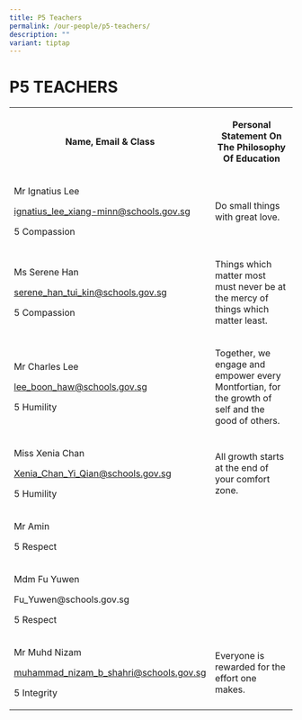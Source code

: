 ```yaml
---
title: P5 Teachers
permalink: /our-people/p5-teachers/
description: ""
variant: tiptap
---
```

<h1><strong>P5 TEACHERS</strong></h1>
<table style="minWidth: 50px">
<colgroup>
<col>
<col>
</colgroup>
<tbody>
<tr>
<th rowspan="1" colspan="1">
<p>Name, Email &amp; Class</p>
</th>
<th rowspan="1" colspan="1">
<p>Personal Statement On The Philosophy Of Education</p>
</th>
</tr>
<tr>
<td rowspan="1" colspan="1">
<p>Mr Ignatius Lee</p>
<p><a href="mailto:ignatius_lee_xiang-minn@schools.gov.sg" rel="noopener noreferrer nofollow" target="_blank">ignatius_lee_xiang-minn@schools.gov.sg</a>
</p>
<p>5 Compassion</p>
</td>
<td rowspan="1" colspan="1">
<p>Do small things with great love.</p>
</td>
</tr>
<tr>
<td rowspan="1" colspan="1">
<p>Ms Serene Han</p>
<p><a href="mailto:serene_han_tui_kin@schools.gov.sg" rel="noopener noreferrer nofollow" target="_blank">serene_han_tui_kin@schools.gov.sg</a>
</p>
<p>5 Compassion</p>
</td>
<td rowspan="1" colspan="1">
<p>Things which matter most must never be at the mercy of things which matter
least.</p>
</td>
</tr>
<tr>
<td rowspan="1" colspan="1">
<p>Mr Charles Lee</p>
<p><a href="mailto:lee_boon_haw@schools.gov.sg" rel="noopener noreferrer nofollow" target="_blank">lee_boon_haw@schools.gov.sg</a>
</p>
<p>5 Humility</p>
</td>
<td rowspan="1" colspan="1">
<p>Together, we engage and empower every Montfortian, for the growth of self
and the good of others.</p>
</td>
</tr>
<tr>
<td rowspan="1" colspan="1">
<p>Miss Xenia Chan</p>
<p><a href="mailto:Xenia_Chan_Yi_Qian@schools.gov.sg" rel="noopener noreferrer nofollow" target="_blank">Xenia_Chan_Yi_Qian@schools.gov.sg</a>
</p>
<p>5 Humility</p>
</td>
<td rowspan="1" colspan="1">
<p>All growth starts at the end of your comfort zone.</p>
</td>
</tr>
<tr>
<td rowspan="1" colspan="1">
<p>Mr Amin</p>
<p>5 Respect</p>
</td>
<td rowspan="1" colspan="1">
<p></p>
</td>
</tr>
<tr>
<td rowspan="1" colspan="1">
<p>Mdm Fu Yuwen</p>
<p><a rel="noopener noreferrer nofollow" target="_blank">Fu_Yuwen@schools.gov.sg</a>
</p>
<p>5 Respect</p>
</td>
<td rowspan="1" colspan="1">
<p></p>
</td>
</tr>
<tr>
<td rowspan="1" colspan="1">
<p>Mr Muhd Nizam</p>
<p><a href="mailto:muhammad_nizam_b_shahri@schools.gov.sg" rel="noopener noreferrer nofollow" target="_blank">muhammad_nizam_b_shahri@schools.gov.sg</a>
</p>
<p>5 Integrity</p>
</td>
<td rowspan="1" colspan="1">
<p>Everyone is rewarded for the effort one makes.</p>
</td>
</tr>
</tbody>
</table>
<p></p>